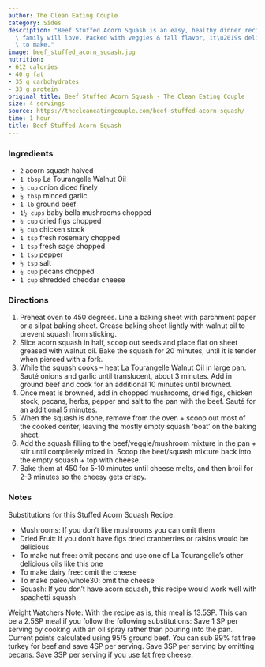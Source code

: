 ```yaml
---
author: The Clean Eating Couple
category: Sides
description: "Beef Stuffed Acorn Squash is an easy, healthy dinner recipe the whole\
  \ family will love. Packed with veggies & fall flavor, it\u2019s delicious & simple\
  \ to make."
image: beef_stuffed_acorn_squash.jpg
nutrition:
- 612 calories
- 40 g fat
- 35 g carbohydrates
- 33 g protein
original_title: Beef Stuffed Acorn Squash - The Clean Eating Couple
size: 4 servings
source: https://thecleaneatingcouple.com/beef-stuffed-acorn-squash/
time: 1 hour
title: Beef Stuffed Acorn Squash
---
```

### Ingredients

* `2` acorn squash halved
* `1 tbsp` La Tourangelle Walnut Oil
* `½ cup` onion diced finely
* `½ tbsp` minced garlic
* `1 lb` ground beef
* `1½ cups` baby bella mushrooms chopped
* `¼ cup` dried figs chopped
* `½ cup` chicken stock
* `1 tsp` fresh rosemary chopped
* `1 tsp` fresh sage chopped
* `1 tsp` pepper
* `½ tsp` salt
* `½ cup` pecans chopped
* `1 cup` shredded cheddar cheese

### Directions

1. Preheat oven to 450 degrees. Line a baking sheet with parchment paper or a silpat baking sheet. Grease baking sheet lightly with walnut oil to prevent squash from sticking.
2. Slice acorn squash in half, scoop out seeds and place flat on sheet greased with walnut oil. Bake the squash for 20 minutes, until it is tender when pierced with a fork.
3. While the squash cooks – heat La Tourangelle Walnut Oil in large pan. Sauté onions and garlic until translucent, about 3 minutes. Add in ground beef and cook for an additional 10 minutes until browned.
4. Once meat is browned, add in chopped mushrooms, dried figs, chicken stock, pecans, herbs, pepper and salt to the pan with the beef. Sauté for an additional 5 minutes.
5. When the squash is done, remove from the oven + scoop out most of the cooked center, leaving the mostly empty squash ‘boat’ on the baking sheet.
6. Add the squash filling to the beef/veggie/mushroom mixture in the pan + stir until completely mixed in. Scoop the beef/squash mixture back into the empty squash + top with cheese.
7. Bake them at 450 for 5-10 minutes until cheese melts, and then broil for 2-3 minutes so the cheesy gets crispy.

### Notes

Substitutions for this Stuffed Acorn Squash Recipe:

* Mushrooms: If you don’t like mushrooms you can omit them
* Dried Fruit: If you don’t have figs dried cranberries or raisins would be delicious
* To make nut free: omit pecans and use one of La Tourangelle’s other delicious oils like this one
* To make dairy free: omit the cheese
* To make paleo/whole30: omit the cheese
* Squash: If you don’t have acorn squash, this recipe would work well with spaghetti squash

Weight Watchers Note: With the recipe as is, this meal is 13.5SP. This can be a 2.5SP meal if you follow the following substitutions: Save 1 SP per serving by cooking with an oil spray rather than pouring into the pan. Current points calculated using 95/5 ground beef. You can sub 99% fat free turkey for beef and save 4SP per serving. Save 3SP per serving by omitting pecans. Save 3SP per serving if you use fat free cheese.